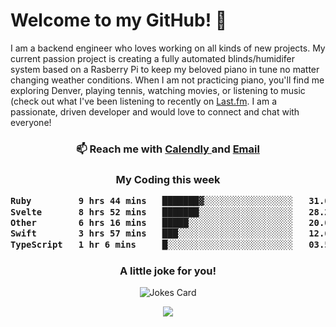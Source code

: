 <h1> Welcome to my GitHub! 👋 </h1>


  I am a backend engineer who loves working on all kinds of new projects. My current passion project is creating a fully automated blinds/humidifer system based on a Rasberry Pi to keep my beloved piano in tune no matter changing weather conditions. When I am not practicing piano, you'll find me exploring Denver, playing tennis, watching movies, or listening to music (check out what I've been listening to recently on [Last.fm](https://www.last.fm/user/mballa000). I am a passionate, driven developer and would love to connect and chat with everyone!

<h3 align = "center"> 📫 Reach me with <a href = "https://calendly.com/msbrandt00/30min"> Calendly </a> and <a href="mailto:msbrandt00@gmail.com">Email</a> 
 </h3>


 
<div align = "center"
[![Anurag's GitHub stats](https://github-readme-stats.vercel.app/api?username=mbrandt00)](https://github.com/anuraghazra/github-readme-stats)
          </div>
<h3 align="center">
  My Coding this week
<!--START_SECTION:waka-->

```txt
Ruby         9 hrs 44 mins   ███████▓░░░░░░░░░░░░░░░░░   31.07 %
Svelte       8 hrs 52 mins   ███████░░░░░░░░░░░░░░░░░░   28.27 %
Other        6 hrs 16 mins   █████░░░░░░░░░░░░░░░░░░░░   20.00 %
Swift        3 hrs 57 mins   ███░░░░░░░░░░░░░░░░░░░░░░   12.61 %
TypeScript   1 hr 6 mins     █░░░░░░░░░░░░░░░░░░░░░░░░   03.56 %
```

<!--END_SECTION:waka-->

### A little joke for you!

![Jokes Card](https://readme-jokes.vercel.app/api?hideBorder)

<a href="https://www.linkedin.com/in/mbrandt00/"><img src="https://img.shields.io/badge/linkedin-%230077B5.svg?&style=for-the-badge&logo=linkedin&logoColor=white" /></a>
